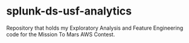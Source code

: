 # splunk-ds-usf-analytics
Repository that holds my Exploratory Analysis and Feature Engineering code for the Mission To Mars AWS Contest.
